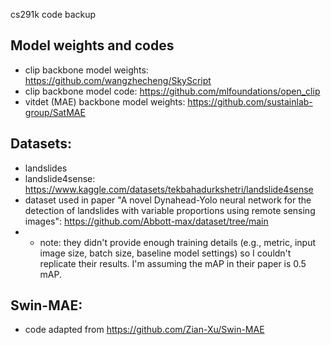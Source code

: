 cs291k code backup

## Model weights and codes
- clip backbone model weights: https://github.com/wangzhecheng/SkyScript
- clip backbone model code: https://github.com/mlfoundations/open_clip
- vitdet (MAE) backbone model weights: https://github.com/sustainlab-group/SatMAE

## Datasets:
- landslides
- landslide4sense: https://www.kaggle.com/datasets/tekbahadurkshetri/landslide4sense
- dataset used in paper "A novel Dynahead-Yolo neural network for the detection of landslides with variable proportions using remote sensing images": https://github.com/Abbott-max/dataset/tree/main
- - note: they didn't provide enough training details (e.g., metric, input image size, batch size, baseline model settings) so I couldn't replicate their results. I'm assuming the mAP in their paper is 0.5 mAP.
 
## Swin-MAE:
- code adapted from https://github.com/Zian-Xu/Swin-MAE

  